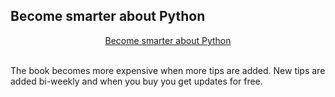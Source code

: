 ## Become smarter about Python

<div style="display:flex; justify-content:center;">
<a href="https://gumroad.com/l/python-drops?wanted=true" target="_blank" class="btn" style="margin: 0 .3em 0 .3em;">Become smarter about Python</a>
</div>
<br />

The book becomes more expensive when more tips are added.
New tips are added bi-weekly and when you buy you get updates for free.
